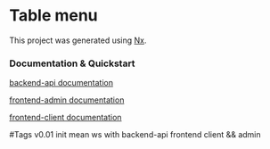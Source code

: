 

# Table menu

This project was generated using [Nx](https://nx.dev).

### Documentation & Quickstart

[backend-api documentation](https://ezen1programmer.github.io/table-menu_MEAN-graphQL/api/)

[frontend-admin documentation](https://ezen1programmer.github.io/table-menu_MEAN-graphQL/admin/)

[frontend-client documentation](https://ezen1programmer.github.io/table-menu_MEAN-graphQL/client/)

#Tags
v0.01 init mean ws with backend-api frontend client && admin
